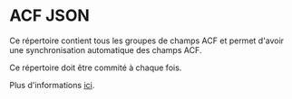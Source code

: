 # ACF JSON

Ce répertoire contient tous les groupes de champs ACF et permet d'avoir une synchronisation automatique des champs ACF.

Ce répertoire doit être commité à chaque fois.

Plus d'informations [ici](https://www.advancedcustomfields.com/resources/local-json/).
